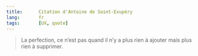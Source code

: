 ```yaml
---
title:      Citation d'Antoine de Saint-Exupéry
lang:       fr
tags:       [UX, quote]
---
```


> La perfection, ce n’est pas quand il n’y a plus rien à ajouter mais plus rien à supprimer.

